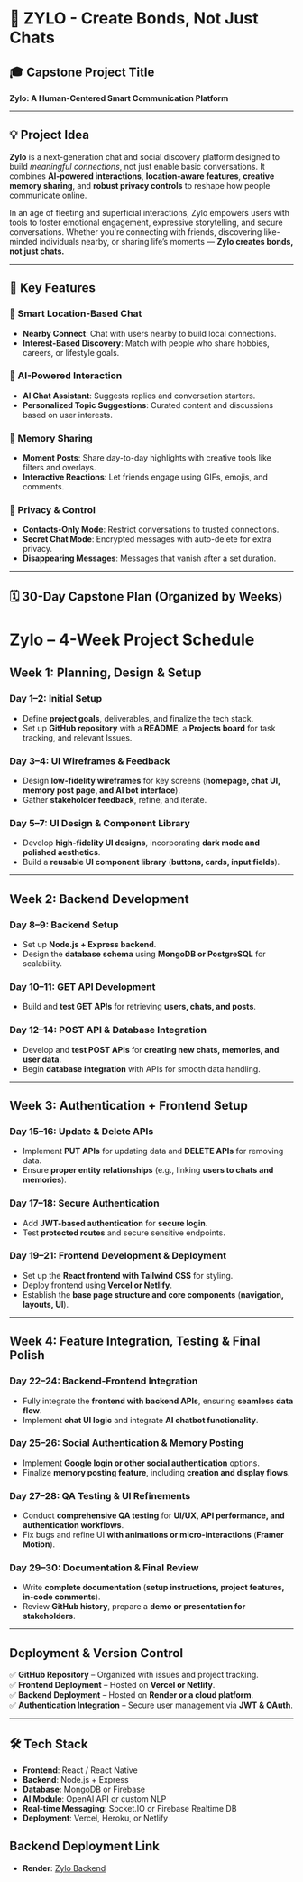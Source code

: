 # 💬 ZYLO - Create Bonds, Not Just Chats

## 🎓 Capstone Project Title
**Zylo: A Human-Centered Smart Communication Platform**

---

## 💡 Project Idea

**Zylo** is a next-generation chat and social discovery platform designed to build *meaningful connections*, not just enable basic conversations. It combines **AI-powered interactions**, **location-aware features**, **creative memory sharing**, and **robust privacy controls** to reshape how people communicate online.

In an age of fleeting and superficial interactions, Zylo empowers users with tools to foster emotional engagement, expressive storytelling, and secure conversations. Whether you're connecting with friends, discovering like-minded individuals nearby, or sharing life’s moments — **Zylo creates bonds, not just chats.**

---

## 🚀 Key Features

### 📍 Smart Location-Based Chat
- **Nearby Connect**: Chat with users nearby to build local connections.
- **Interest-Based Discovery**: Match with people who share hobbies, careers, or lifestyle goals.

### 🤖 AI-Powered Interaction
- **AI Chat Assistant**: Suggests replies and conversation starters.
- **Personalized Topic Suggestions**: Curated content and discussions based on user interests.

### 📸 Memory Sharing
- **Moment Posts**: Share day-to-day highlights with creative tools like filters and overlays.
- **Interactive Reactions**: Let friends engage using GIFs, emojis, and comments.

### 🔐 Privacy & Control
- **Contacts-Only Mode**: Restrict conversations to trusted connections.
- **Secret Chat Mode**: Encrypted messages with auto-delete for extra privacy.
- **Disappearing Messages**: Messages that vanish after a set duration.

---

## 🗓️ 30-Day Capstone Plan (Organized by Weeks)

# **Zylo – 4-Week Project Schedule**  

## **Week 1: Planning, Design & Setup**  
### **Day 1–2: Initial Setup**  
- Define **project goals**, deliverables, and finalize the tech stack.  
- Set up **GitHub repository** with a **README**, a **Projects board** for task tracking, and relevant Issues.  

### **Day 3–4: UI Wireframes & Feedback**  
- Design **low-fidelity wireframes** for key screens (**homepage, chat UI, memory post page, and AI bot interface**).  
- Gather **stakeholder feedback**, refine, and iterate.  

### **Day 5–7: UI Design & Component Library**  
- Develop **high-fidelity UI designs**, incorporating **dark mode and polished aesthetics**.  
- Build a **reusable UI component library** (**buttons, cards, input fields**).  

---

## **Week 2: Backend Development**  
### **Day 8–9: Backend Setup**  
- Set up **Node.js + Express backend**.  
- Design the **database schema** using **MongoDB or PostgreSQL** for scalability.  

### **Day 10–11: GET API Development**  
- Build and **test GET APIs** for retrieving **users, chats, and posts**.  

### **Day 12–14: POST API & Database Integration**  
- Develop and **test POST APIs** for **creating new chats, memories, and user data**.  
- Begin **database integration** with APIs for smooth data handling.  

---

## **Week 3: Authentication + Frontend Setup**  
### **Day 15–16: Update & Delete APIs**  
- Implement **PUT APIs** for updating data and **DELETE APIs** for removing data.  
- Ensure **proper entity relationships** (e.g., linking **users to chats and memories**).  

### **Day 17–18: Secure Authentication**  
- Add **JWT-based authentication** for **secure login**.  
- Test **protected routes** and secure sensitive endpoints.  

### **Day 19–21: Frontend Development & Deployment**  
- Set up the **React frontend with Tailwind CSS** for styling.  
- Deploy frontend using **Vercel or Netlify**.  
- Establish the **base page structure and core components** (**navigation, layouts, UI**).  

---

## **Week 4: Feature Integration, Testing & Final Polish**  
### **Day 22–24: Backend-Frontend Integration**  
- Fully integrate the **frontend with backend APIs**, ensuring **seamless data flow**.  
- Implement **chat UI logic** and integrate **AI chatbot functionality**.  

### **Day 25–26: Social Authentication & Memory Posting**  
- Implement **Google login or other social authentication** options.  
- Finalize **memory posting feature**, including **creation and display flows**.  

### **Day 27–28: QA Testing & UI Refinements**  
- Conduct **comprehensive QA testing** for **UI/UX, API performance, and authentication workflows**.  
- Fix bugs and refine UI **with animations or micro-interactions** (**Framer Motion**).  

### **Day 29–30: Documentation & Final Review**  
- Write **complete documentation** (**setup instructions, project features, in-code comments**).  
- Review **GitHub history**, prepare a **demo or presentation for stakeholders**.  

---

## **Deployment & Version Control**  
✅ **GitHub Repository** – Organized with issues and project tracking.  
✅ **Frontend Deployment** – Hosted on **Vercel or Netlify**.  
✅ **Backend Deployment** – Hosted on **Render or a cloud platform**.  
✅ **Authentication Integration** – Secure user management via **JWT & OAuth**.  
 

---

## 🛠️ Tech Stack

- **Frontend**: React / React Native  
- **Backend**: Node.js + Express  
- **Database**: MongoDB or Firebase  
- **AI Module**: OpenAI API or custom NLP  
- **Real-time Messaging**: Socket.IO or Firebase Realtime DB  
- **Deployment**: Vercel, Heroku, or Netlify  


## Backend Deployment Link
- **Render**: [Zylo Backend](https://s89-sharini-capstone-zylo.onrender.com/zylo)